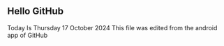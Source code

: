 ## Hello GitHub 
Today Is Thursday 17 October 2024 
This file was edited from the android app of GitHub 

